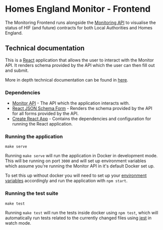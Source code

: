 # Homes England Monitor - Frontend

The Monitoring Frontend runs alongside the [Monitoring API][link_api_repo] to 
visualise the status of HIF (and future) contracts for both Local Authorities 
and Homes England.

## Technical documentation

This is a [React][link_react] application that allows the user to interact with the Monitor API. It renders schema
provided by the API which the user can then fill out and submit.

More in depth technical documentation can be found in [here](docs/README.md).

### Dependencies

- [Monitor API][link_api_repo] - The API which the application interacts with.
- [React JSON Schema Form][link_react_schema] - Renders the schema provided by the API for all forms provided by the API.
- [Create React App](https://github.com/facebook/create-react-app) - Contains the dependencies and configuration for running the React application.

### Running the application

```
make serve
```

Running `make serve` will run the application in Docker in development mode. This will be running on port `3000` and will set up environment variables which assume you're running the Monitor API in it's default Docker set up. 

To set this up without docker you will need to set up your 
[environment variables](docs/README.md) accordingly and run the application 
with `npm start`.

### Running the test suite

```
make test
```

Running `make test` will run the tests inside docker using `npm test`, which will automatically run
tests related to the currently changed files using [jest](https://jestjs.io/) in watch mode. 


[link_api_repo]: https://github.com/homes-england/monitor-api
[link_react]: https://reactjs.org/
[link_json_schema]: https://mozilla-services.github.io/react-jsonschema-form/
[link_react_schema]: https://github.com/mozilla-services/react-jsonschema-form/